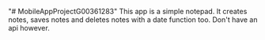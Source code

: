 "# MobileAppProjectG00361283" 
This app is a simple notepad. It creates notes, saves notes and deletes notes with a date function too. Don't have an api however.
